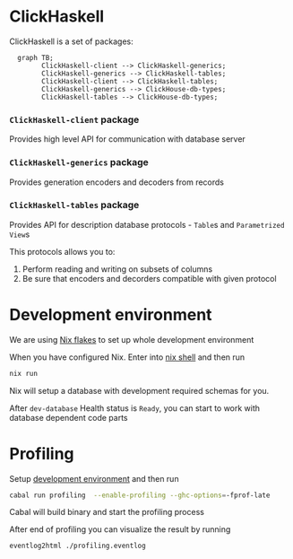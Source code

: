 # ClickHaskell

ClickHaskell is a set of packages:

```mermaid
  graph TB;
        ClickHaskell-client --> ClickHaskell-generics;
        ClickHaskell-generics --> ClickHaskell-tables;
        ClickHaskell-client --> ClickHaskell-tables;
        ClickHaskell-generics --> ClickHouse-db-types;
        ClickHaskell-tables --> ClickHouse-db-types;
```

### `ClickHaskell-client` package
Provides high level API for communication with database server

### `ClickHaskell-generics` package
Provides generation encoders and decoders from records

### `ClickHaskell-tables` package
Provides API for description database protocols - `Table`s and `Parametrized View`s

This protocols allows you to:
1. Perform reading and writing on subsets of columns
2. Be sure that encoders and decorders compatible with given protocol

# Development environment

We are using [Nix flakes](https://nixos.wiki/wiki/Flakes) to set up whole development environment

When you have configured Nix. Enter into [nix shell](https://nixos.org/manual/nix/stable/command-ref/new-cli/nix3-develop) and then run
```bash
nix run
```

Nix will setup a database with development required schemas for you.

After `dev-database` Health status is `Ready`, you can start to work with database dependent code parts

# Profiling

Setup [development environment](#development-environment) and then run

```bash
cabal run profiling  --enable-profiling --ghc-options=-fprof-late
```

Cabal will build binary and start the profiling process

After end of profiling you can visualize the result by running

```bash
eventlog2html ./profiling.eventlog
```
